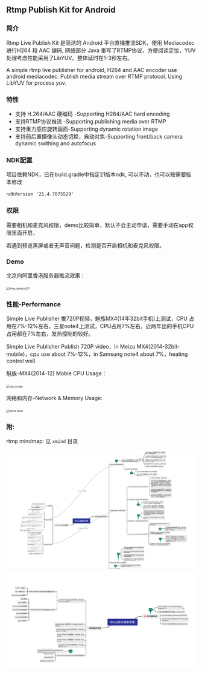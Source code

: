 ## Rtmp Publish Kit for Android
### 简介

Rtmp Live Publish Kit 是简洁的 Android 平台直播推流SDK，使用 Mediacodec进行H264 和 AAC 编码, 网络部分 Java 重写了RTMP协议，方便阅读定位，YUV处理考虑性能采用了LibYUV。整体延时在1-3秒左右。

A simple rtmp live publisher for android, H264 and AAC encoder use android mediacodec. Publish media stream over RTMP protocol.  Using LibYUV for process yuv.

### 特性

* 支持 H.264/AAC 硬编码 -Supporting H264/AAC hard encoding
* 支持RTMP协议推流 -Supporting publishing media over RTMP
* 支持重力感应旋转画面-Supporting  dynamic rotation  image
* 支持前后置摄像头动态切换，自动对焦-Supporting  front/back camera dynamic swithing and autofocus

### NDK配置

项目依赖NDK，已在build.gradle中指定21版本ndk, 可以不动，也可以按需要版本修改

```shell
ndkVersion '21.4.7075529'
```

### 权限

需要相机和麦克风权限，demo比较简单，默认不会主动申请，需要手动在app权限里面开启，

若遇到预览黑屏或者无声音问题，检测是否开启相机和麦克风权限。

### Demo

北京向阿里香港服务器推流效果：

<img src="images/demo.jpg" alt="rtmp_android_01" style="zoom:50%;" />

### 性能-Performance

Simple Live Publisher 推720P视频，魅族MX4(14年32bit手机)上测试，CPU 占用在7%-12%左右，三星note4上测试，CPU占用7%左右，近两年出的手机CPU占用都在7%左右，发热控制的较好。

Simple Live Publisher Publish 720P video，in Meizu MX4(2014-32bit-mobile)，cpu use about 7%-12%，in Samsung note4  about 7%，heating control well.

魅族-MX4(2014-12) Mobie CPU Usage：

<img src="images/cpu_usage.png" alt="	cpu_usage" style="zoom:50%;" />



网络和内存-Network & Memory Usage:

<img src="./images/mem_net_usage.png" alt="Net &amp; Mem" style="zoom:50%;" />



### 附: 

rtmp mindmap:  见 `xmind` 目录

<img src="./images/rtmp-1.png" alt="Net &amp; Mem" style="zoom:50%;" />



<img src="./images/rtmp-2.png" alt="Net &amp; Mem" style="zoom:50%;" />

